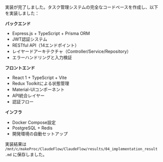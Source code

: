 実装が完了しました。タスク管理システムの完全なコードベースを作成し、以下を実装しました：

**バックエンド**
- Express.js + TypeScript + Prisma ORM
- JWT認証システム
- RESTful API（14エンドポイント）
- レイヤードアーキテクチャ（Controller/Service/Repository）
- エラーハンドリングと入力検証

**フロントエンド**
- React 1 + TypeScript + Vite
- Redux Toolkitによる状態管理
- Material-UIコンポーネント
- API統合レイヤー
- 認証フロー

**インフラ**
- Docker Compose設定
- PostgreSQL + Redis
- 開発環境の自動セットアップ

実装結果は `/mnt/c/makeProc/ClaudeFlow/ClaudeFlow/results/04_implementation_result.md` に保存しました。
